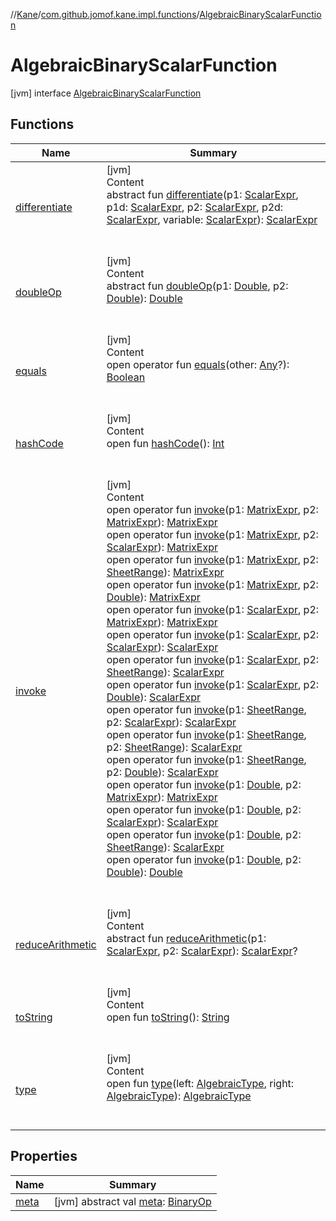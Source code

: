 //[Kane](../../index.md)/[com.github.jomof.kane.impl.functions](../index.md)/[AlgebraicBinaryScalarFunction](index.md)



# AlgebraicBinaryScalarFunction  
 [jvm] interface [AlgebraicBinaryScalarFunction](index.md)   


## Functions  
  
|  Name|  Summary| 
|---|---|
| <a name="com.github.jomof.kane.impl.functions/AlgebraicBinaryScalarFunction/differentiate/#com.github.jomof.kane.impl.ScalarExpr#com.github.jomof.kane.impl.ScalarExpr#com.github.jomof.kane.impl.ScalarExpr#com.github.jomof.kane.impl.ScalarExpr#com.github.jomof.kane.impl.ScalarExpr/PointingToDeclaration/"></a>[differentiate](differentiate.md)| <a name="com.github.jomof.kane.impl.functions/AlgebraicBinaryScalarFunction/differentiate/#com.github.jomof.kane.impl.ScalarExpr#com.github.jomof.kane.impl.ScalarExpr#com.github.jomof.kane.impl.ScalarExpr#com.github.jomof.kane.impl.ScalarExpr#com.github.jomof.kane.impl.ScalarExpr/PointingToDeclaration/"></a>[jvm]  <br>Content  <br>abstract fun [differentiate](differentiate.md)(p1: [ScalarExpr](../../com.github.jomof.kane.impl/-scalar-expr/index.md), p1d: [ScalarExpr](../../com.github.jomof.kane.impl/-scalar-expr/index.md), p2: [ScalarExpr](../../com.github.jomof.kane.impl/-scalar-expr/index.md), p2d: [ScalarExpr](../../com.github.jomof.kane.impl/-scalar-expr/index.md), variable: [ScalarExpr](../../com.github.jomof.kane.impl/-scalar-expr/index.md)): [ScalarExpr](../../com.github.jomof.kane.impl/-scalar-expr/index.md)  <br><br><br>
| <a name="com.github.jomof.kane.impl.functions/AlgebraicBinaryScalarFunction/doubleOp/#kotlin.Double#kotlin.Double/PointingToDeclaration/"></a>[doubleOp](double-op.md)| <a name="com.github.jomof.kane.impl.functions/AlgebraicBinaryScalarFunction/doubleOp/#kotlin.Double#kotlin.Double/PointingToDeclaration/"></a>[jvm]  <br>Content  <br>abstract fun [doubleOp](double-op.md)(p1: [Double](https://kotlinlang.org/api/latest/jvm/stdlib/kotlin/-double/index.html), p2: [Double](https://kotlinlang.org/api/latest/jvm/stdlib/kotlin/-double/index.html)): [Double](https://kotlinlang.org/api/latest/jvm/stdlib/kotlin/-double/index.html)  <br><br><br>
| <a name="kotlin/Any/equals/#kotlin.Any?/PointingToDeclaration/"></a>[equals](../../com.github.jomof.kane.impl.types/-double-algebraic-type/index.md#%5Bkotlin%2FAny%2Fequals%2F%23kotlin.Any%3F%2FPointingToDeclaration%2F%5D%2FFunctions%2F-1708580935)| <a name="kotlin/Any/equals/#kotlin.Any?/PointingToDeclaration/"></a>[jvm]  <br>Content  <br>open operator fun [equals](../../com.github.jomof.kane.impl.types/-double-algebraic-type/index.md#%5Bkotlin%2FAny%2Fequals%2F%23kotlin.Any%3F%2FPointingToDeclaration%2F%5D%2FFunctions%2F-1708580935)(other: [Any](https://kotlinlang.org/api/latest/jvm/stdlib/kotlin/-any/index.html)?): [Boolean](https://kotlinlang.org/api/latest/jvm/stdlib/kotlin/-boolean/index.html)  <br><br><br>
| <a name="kotlin/Any/hashCode/#/PointingToDeclaration/"></a>[hashCode](../../com.github.jomof.kane.impl.types/-double-algebraic-type/index.md#%5Bkotlin%2FAny%2FhashCode%2F%23%2FPointingToDeclaration%2F%5D%2FFunctions%2F-1708580935)| <a name="kotlin/Any/hashCode/#/PointingToDeclaration/"></a>[jvm]  <br>Content  <br>open fun [hashCode](../../com.github.jomof.kane.impl.types/-double-algebraic-type/index.md#%5Bkotlin%2FAny%2FhashCode%2F%23%2FPointingToDeclaration%2F%5D%2FFunctions%2F-1708580935)(): [Int](https://kotlinlang.org/api/latest/jvm/stdlib/kotlin/-int/index.html)  <br><br><br>
| <a name="com.github.jomof.kane.impl.functions/AlgebraicBinaryScalarFunction/invoke/#com.github.jomof.kane.impl.MatrixExpr#com.github.jomof.kane.impl.MatrixExpr/PointingToDeclaration/"></a>[invoke](invoke.md)| <a name="com.github.jomof.kane.impl.functions/AlgebraicBinaryScalarFunction/invoke/#com.github.jomof.kane.impl.MatrixExpr#com.github.jomof.kane.impl.MatrixExpr/PointingToDeclaration/"></a>[jvm]  <br>Content  <br>open operator fun [invoke](invoke.md)(p1: [MatrixExpr](../../com.github.jomof.kane.impl/-matrix-expr/index.md), p2: [MatrixExpr](../../com.github.jomof.kane.impl/-matrix-expr/index.md)): [MatrixExpr](../../com.github.jomof.kane.impl/-matrix-expr/index.md)  <br>open operator fun [invoke](invoke.md)(p1: [MatrixExpr](../../com.github.jomof.kane.impl/-matrix-expr/index.md), p2: [ScalarExpr](../../com.github.jomof.kane.impl/-scalar-expr/index.md)): [MatrixExpr](../../com.github.jomof.kane.impl/-matrix-expr/index.md)  <br>open operator fun [invoke](invoke.md)(p1: [MatrixExpr](../../com.github.jomof.kane.impl/-matrix-expr/index.md), p2: [SheetRange](../../com.github.jomof.kane.impl.sheet/-sheet-range/index.md)): [MatrixExpr](../../com.github.jomof.kane.impl/-matrix-expr/index.md)  <br>open operator fun [invoke](invoke.md)(p1: [MatrixExpr](../../com.github.jomof.kane.impl/-matrix-expr/index.md), p2: [Double](https://kotlinlang.org/api/latest/jvm/stdlib/kotlin/-double/index.html)): [MatrixExpr](../../com.github.jomof.kane.impl/-matrix-expr/index.md)  <br>open operator fun [invoke](invoke.md)(p1: [ScalarExpr](../../com.github.jomof.kane.impl/-scalar-expr/index.md), p2: [MatrixExpr](../../com.github.jomof.kane.impl/-matrix-expr/index.md)): [MatrixExpr](../../com.github.jomof.kane.impl/-matrix-expr/index.md)  <br>open operator fun [invoke](invoke.md)(p1: [ScalarExpr](../../com.github.jomof.kane.impl/-scalar-expr/index.md), p2: [ScalarExpr](../../com.github.jomof.kane.impl/-scalar-expr/index.md)): [ScalarExpr](../../com.github.jomof.kane.impl/-scalar-expr/index.md)  <br>open operator fun [invoke](invoke.md)(p1: [ScalarExpr](../../com.github.jomof.kane.impl/-scalar-expr/index.md), p2: [SheetRange](../../com.github.jomof.kane.impl.sheet/-sheet-range/index.md)): [ScalarExpr](../../com.github.jomof.kane.impl/-scalar-expr/index.md)  <br>open operator fun [invoke](invoke.md)(p1: [ScalarExpr](../../com.github.jomof.kane.impl/-scalar-expr/index.md), p2: [Double](https://kotlinlang.org/api/latest/jvm/stdlib/kotlin/-double/index.html)): [ScalarExpr](../../com.github.jomof.kane.impl/-scalar-expr/index.md)  <br>open operator fun [invoke](invoke.md)(p1: [SheetRange](../../com.github.jomof.kane.impl.sheet/-sheet-range/index.md), p2: [ScalarExpr](../../com.github.jomof.kane.impl/-scalar-expr/index.md)): [ScalarExpr](../../com.github.jomof.kane.impl/-scalar-expr/index.md)  <br>open operator fun [invoke](invoke.md)(p1: [SheetRange](../../com.github.jomof.kane.impl.sheet/-sheet-range/index.md), p2: [SheetRange](../../com.github.jomof.kane.impl.sheet/-sheet-range/index.md)): [ScalarExpr](../../com.github.jomof.kane.impl/-scalar-expr/index.md)  <br>open operator fun [invoke](invoke.md)(p1: [SheetRange](../../com.github.jomof.kane.impl.sheet/-sheet-range/index.md), p2: [Double](https://kotlinlang.org/api/latest/jvm/stdlib/kotlin/-double/index.html)): [ScalarExpr](../../com.github.jomof.kane.impl/-scalar-expr/index.md)  <br>open operator fun [invoke](invoke.md)(p1: [Double](https://kotlinlang.org/api/latest/jvm/stdlib/kotlin/-double/index.html), p2: [MatrixExpr](../../com.github.jomof.kane.impl/-matrix-expr/index.md)): [MatrixExpr](../../com.github.jomof.kane.impl/-matrix-expr/index.md)  <br>open operator fun [invoke](invoke.md)(p1: [Double](https://kotlinlang.org/api/latest/jvm/stdlib/kotlin/-double/index.html), p2: [ScalarExpr](../../com.github.jomof.kane.impl/-scalar-expr/index.md)): [ScalarExpr](../../com.github.jomof.kane.impl/-scalar-expr/index.md)  <br>open operator fun [invoke](invoke.md)(p1: [Double](https://kotlinlang.org/api/latest/jvm/stdlib/kotlin/-double/index.html), p2: [SheetRange](../../com.github.jomof.kane.impl.sheet/-sheet-range/index.md)): [ScalarExpr](../../com.github.jomof.kane.impl/-scalar-expr/index.md)  <br>open operator fun [invoke](invoke.md)(p1: [Double](https://kotlinlang.org/api/latest/jvm/stdlib/kotlin/-double/index.html), p2: [Double](https://kotlinlang.org/api/latest/jvm/stdlib/kotlin/-double/index.html)): [Double](https://kotlinlang.org/api/latest/jvm/stdlib/kotlin/-double/index.html)  <br><br><br>
| <a name="com.github.jomof.kane.impl.functions/AlgebraicBinaryScalarFunction/reduceArithmetic/#com.github.jomof.kane.impl.ScalarExpr#com.github.jomof.kane.impl.ScalarExpr/PointingToDeclaration/"></a>[reduceArithmetic](reduce-arithmetic.md)| <a name="com.github.jomof.kane.impl.functions/AlgebraicBinaryScalarFunction/reduceArithmetic/#com.github.jomof.kane.impl.ScalarExpr#com.github.jomof.kane.impl.ScalarExpr/PointingToDeclaration/"></a>[jvm]  <br>Content  <br>abstract fun [reduceArithmetic](reduce-arithmetic.md)(p1: [ScalarExpr](../../com.github.jomof.kane.impl/-scalar-expr/index.md), p2: [ScalarExpr](../../com.github.jomof.kane.impl/-scalar-expr/index.md)): [ScalarExpr](../../com.github.jomof.kane.impl/-scalar-expr/index.md)?  <br><br><br>
| <a name="kotlin/Any/toString/#/PointingToDeclaration/"></a>[toString](../../com.github.jomof.kane.impl.types/-object-kane-type/-companion/index.md#%5Bkotlin%2FAny%2FtoString%2F%23%2FPointingToDeclaration%2F%5D%2FFunctions%2F-1708580935)| <a name="kotlin/Any/toString/#/PointingToDeclaration/"></a>[jvm]  <br>Content  <br>open fun [toString](../../com.github.jomof.kane.impl.types/-object-kane-type/-companion/index.md#%5Bkotlin%2FAny%2FtoString%2F%23%2FPointingToDeclaration%2F%5D%2FFunctions%2F-1708580935)(): [String](https://kotlinlang.org/api/latest/jvm/stdlib/kotlin/-string/index.html)  <br><br><br>
| <a name="com.github.jomof.kane.impl.functions/AlgebraicBinaryScalarFunction/type/#com.github.jomof.kane.impl.types.AlgebraicType#com.github.jomof.kane.impl.types.AlgebraicType/PointingToDeclaration/"></a>[type](type.md)| <a name="com.github.jomof.kane.impl.functions/AlgebraicBinaryScalarFunction/type/#com.github.jomof.kane.impl.types.AlgebraicType#com.github.jomof.kane.impl.types.AlgebraicType/PointingToDeclaration/"></a>[jvm]  <br>Content  <br>open fun [type](type.md)(left: [AlgebraicType](../../com.github.jomof.kane.impl.types/-algebraic-type/index.md), right: [AlgebraicType](../../com.github.jomof.kane.impl.types/-algebraic-type/index.md)): [AlgebraicType](../../com.github.jomof.kane.impl.types/-algebraic-type/index.md)  <br><br><br>


## Properties  
  
|  Name|  Summary| 
|---|---|
| <a name="com.github.jomof.kane.impl.functions/AlgebraicBinaryScalarFunction/meta/#/PointingToDeclaration/"></a>[meta](meta.md)| <a name="com.github.jomof.kane.impl.functions/AlgebraicBinaryScalarFunction/meta/#/PointingToDeclaration/"></a> [jvm] abstract val [meta](meta.md): [BinaryOp](../../com.github.jomof.kane.impl/-binary-op/index.md)   <br>

